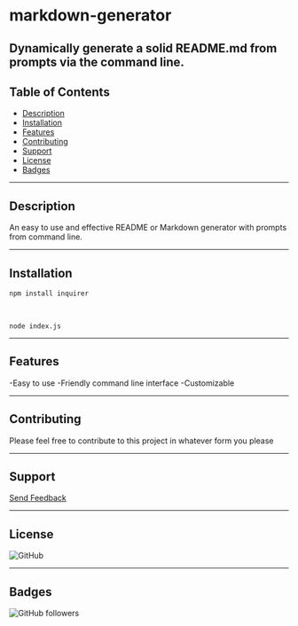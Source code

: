 # markdown-generator
Dynamically generate a solid README.md from prompts via the command line. 
----

## Table of Contents
- [Description](#description)
- [Installation](#installation)
- [Features](#features)
- [Contributing](#contributing)
- [Support](#support)
- [License](#license)
- [Badges](#badges)

----

## Description

An easy to use and effective README or Markdown generator with prompts from command line. 

----

## Installation

``npm install inquirer``

<br>

``node index.js``

----

## Features

 -Easy to use
 -Friendly command line interface
 -Customizable
 
----


## Contributing

 Please feel free to contribute to this project in whatever form you please

----

## Support

<a href = "mailto:${data.email}?subject = Feedback&body = Message" target="_blank">Send Feedback</a>

----

## License

![GitHub](http://img.shields.io/github/license/michaeldavidpryor/markdown-generator) 

----

## Badges

![GitHub followers](https://img.shields.io/github/followers/michaeldavidpryor?label=Follow&style=social)
